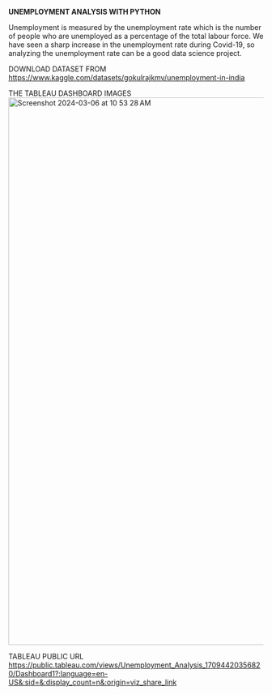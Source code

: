 **UNEMPLOYMENT ANALYSIS WITH PYTHON**

Unemployment is measured by the unemployment rate which is the number of people
who are unemployed as a percentage of the total labour force. We have seen a sharp
increase in the unemployment rate during Covid-19, so analyzing the unemployment rate
can be a good data science project. 

DOWNLOAD DATASET FROM 
https://www.kaggle.com/datasets/gokulrajkmv/unemployment-in-india

THE TABLEAU DASHBOARD IMAGES
<img width="1080" alt="Screenshot 2024-03-06 at 10 53 28 AM" src="https://github.com/Aditya8402/UNEMPLOYEMENT_ANALYSIS/assets/85897393/2db87277-a660-4018-babb-20ae5dce4b5b">

TABLEAU PUBLIC URL
https://public.tableau.com/views/Unemployment_Analysis_17094420356820/Dashboard1?:language=en-US&:sid=&:display_count=n&:origin=viz_share_link
